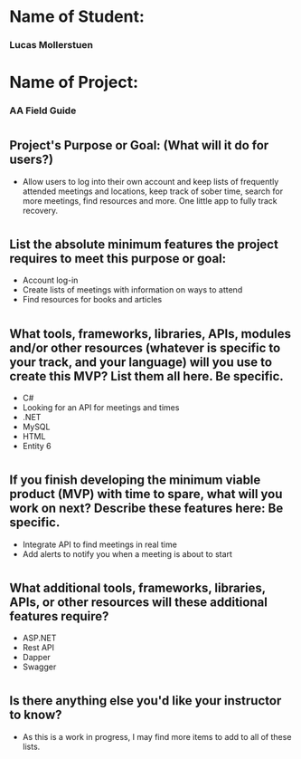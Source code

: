 # Name of Student: 

### Lucas Mollerstuen
#
# Name of Project:

### AA Field Guide

#
## Project's Purpose or Goal: (What will it do for users?)

* Allow users to log into their own account and keep lists of frequently attended meetings and locations, keep track of sober time, search for more meetings, find resources and more. One little app to fully track recovery.
#
## List the absolute minimum features the project requires to meet this purpose or goal:

* Account log-in
* Create lists of meetings with information on ways to attend
* Find resources for books and articles
#
## What tools, frameworks, libraries, APIs, modules and/or other resources (whatever is specific to your track, and your language) will you use to create this MVP? List them all here. Be specific.

* C#
* Looking for an API for meetings and times
* .NET
* MySQL
* HTML
* Entity 6
#

## If you finish developing the minimum viable product (MVP) with time to spare, what will you work on next? Describe these features here: Be specific.

* Integrate API to find meetings in real time
*  Add alerts to notify you when a meeting is about to start
#

## What additional tools, frameworks, libraries, APIs, or other resources will these additional features require?

 * ASP.NET 
 * Rest API
 * Dapper
 * Swagger
#

## Is there anything else you'd like your instructor to know?

* As this is a work in progress, I may find more items to add to all of these lists.
#